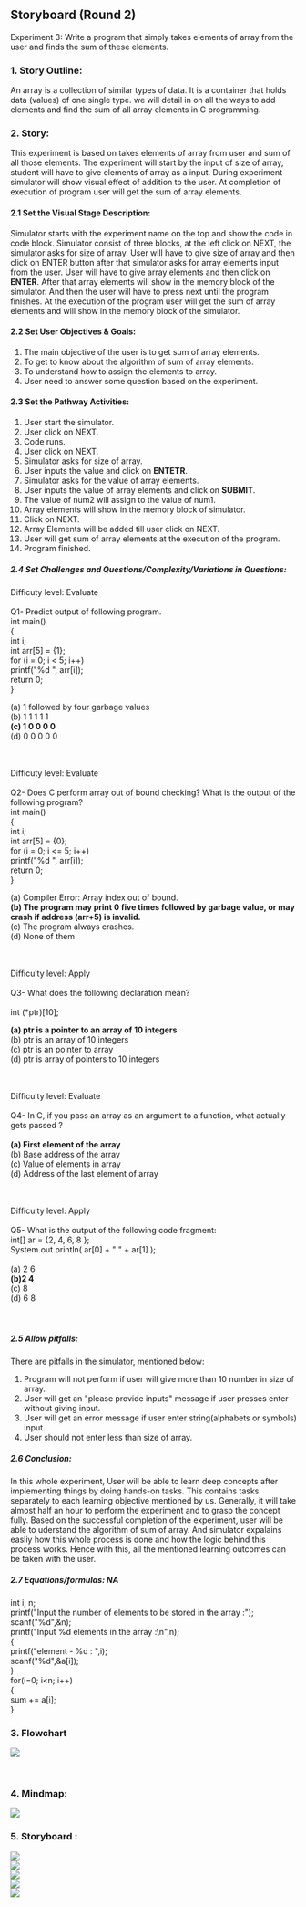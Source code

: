 ## Storyboard (Round 2)

Experiment 3:  Write a program that simply takes elements of array from the user and finds the sum of these elements.

### 1. Story Outline:

An array is a collection of similar types of data. It is a container that holds data (values) of one single type. we will detail in on all the ways to add elements and find the sum of all array elements in C programming.

### 2. Story:

This experiment is based on takes elements of array from user and sum of all those elements. The experiment will start by the input of size of array, student will have to give elements of array as a input. During experiment simulator will show visual effect of addition to the user. At completion of execution of program user will get the sum of array elements.
#### 2.1 Set the Visual Stage Description:

Simulator starts with the experiment name on the top and show the code in code block. Simulator consist of three blocks, at the left click on NEXT, the simulator asks for size of array. User will have to give size of array and then click on ENTER button after that simulator asks for array elements input from the user. User will have to give array elements and then click on <b>ENTER</b>. After that array elements will show in the memory block of the simulator. And then the user will have to press next until the program finishes. At the execution of the program user will get the sum of array elements and will show in the memory block of the simulator. 


#### 2.2 Set User Objectives & Goals:


1. The main objective of the user is to get sum of array elements.
2. To get to know about the algorithm of sum of array elements.
3. To understand how to assign the elements to array.
4. User need to answer some question based on the experiment. 


#### 2.3 Set the Pathway Activities:

1. User start the simulator.
2. User click on NEXT.
3. Code runs. 
4. User click on NEXT.
5. Simulator asks for size of array.
6. User inputs the value and click on <b>ENTETR</b>.
7. Simulator asks for the value of array elements.
8. User inputs the value of array elements and click on <b>SUBMIT</b>.
9. The value of num2 will assign to the value of num1.
10. Array elements will show in the memory block of simulator.
11. Click on NEXT.
12. Array Elements will be added till user click on NEXT.
13. User will get sum of array elements at the execution of the program.
14. Program finished.

##### 2.4 Set Challenges and Questions/Complexity/Variations in Questions:


Difficuty level: Evaluate<br><br>
Q1- Predict output of following program.<br>
             int main()<br>
                {<br>
             int i;<br>
             int arr[5] = {1};<br>
             for (i = 0; i < 5; i++)<br>
             printf("%d ", arr[i]);<br>
             return 0;<br>
             }<br>

(a) 1 followed by four garbage values <br>
(b) 1 1 1 1 1 <br>
<b>(c) 1 0 0 0 0 </b> <br>
(d) 0 0 0 0 0 <br><br><br>

Difficuty level: Evaluate<br><br>
Q2- Does C perform array out of bound checking? What is the output of the following program? <br>
                              int main()<br>
                                {<br>
                               int i;<br>
                               int arr[5] = {0};<br>
                               for (i = 0; i <= 5; i++)<br>
                               printf("%d ", arr[i]);<br>
                               return 0;<br>
                               } <br>
                                  
(a) Compiler Error: Array index out of bound. <br>
<b>(b) The program may print 0 five times followed by garbage value, or may crash if address (arr+5) is invalid.</b> <br>
(c) The program always crashes.<br>
(d) None of them<br><br><br>

Difficulty level: Apply<br><br>
Q3- What does the following declaration mean?<br><br>
        int (*ptr)[10];
        <br> 

<b>(a) ptr is a pointer to an array of 10 integers</b><br>
(b) ptr is an array of 10 integers<br>
(c) ptr is an pointer to array<br>
(d) ptr is array of pointers to 10 integers<br><br><br>


Difficulty level: Evaluate<br><br>
Q4- In C, if you pass an array as an argument to a function, what actually gets passed ?
<br><br>
<b>(a) First element of the array</b><br>
(b) Base address of the array<br>
(c) Value of elements in array<br>
(d) Address of the last element of array<br><br><br>

Difficulty level: Apply<br><br>
Q5- What is the output of the following code fragment:<br>
int[] ar = {2, 4, 6, 8 };<br>
System.out.println( ar[0] + " " + ar[1] );
<br><br>
(a) 2 6<br>
<b>(b)2 4</b><br>
(c) 8<br>
(d) 6 8<br><br><br>


##### 2.5 Allow pitfalls:

There are pitfalls in the simulator, mentioned below:
1. Program will not perform if user will give more than 10 number in size of array.
2. User will get an "please provide inputs" message if user presses enter without giving input.
3. User will get an error message if user enter string(alphabets or symbols) input.
4. User should not enter less than size of array.

##### 2.6 Conclusion:

In this whole experiment, User will be able to learn deep concepts after implementing things by doing hands-on tasks. This contains tasks separately to each learning objective mentioned by us. Generally, it will take almost half an hour to perform the experiment and to grasp the concept fully. Based on the successful completion of the experiment, user will be able to uderstand the algorithm of sum of array. And simulator expalains easliy how this whole process is done and how the logic behind this process works. Hence with this, all the mentioned learning outcomes can be taken with the user.

##### 2.7 Equations/formulas: NA
int i, n;<br>
printf("Input the number of elements to be stored in the array :");<br>
       scanf("%d",&n);<br> 
printf("Input %d elements in the array :\n",n);<br>
      { <br>
      printf("element - %d : ",i); <br>
       scanf("%d",&a[i]); <br>
       } <br>
for(i=0; i<n; i++) <br>
   { <br>
      sum += a[i]; <br>
   }<br>

### 3. Flowchart 
<img src="flowchart/flowchart.png"/><br>

<br>

### 4. Mindmap:
<img src="mindmap/mindmap.png"/>
<br>
 
### 5. Storyboard :

<img src="images/10.jpg"><br>
<img src="images/11.jpg"><br>
<img src="images/12.jpg"><br>
<img src="images/13.jpg"><br>
<img src="images/14.jpg"><br>

